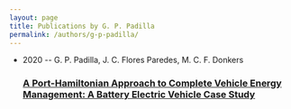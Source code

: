 ```yaml
---
layout: page
title: Publications by G. P. Padilla
permalink: /authors/g-p-padilla/
---
```


<ul class="post-list">
<li><span class='post-meta'>2020 -- G. P. Padilla, J. C. Flores Paredes, M. C. F. Donkers</span><h3><a class='post-link' href='../../a-port-hamiltonian-approach-to-complete-vehicle-energy-management-a-battery-electric-vehicle-case-study'>A Port-Hamiltonian Approach to Complete Vehicle Energy Management: A Battery Electric Vehicle Case Study</a></h3></li>

</ul>
